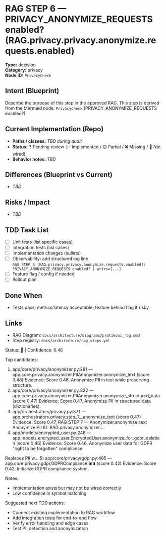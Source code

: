 # RAG STEP 6 — PRIVACY_ANONYMIZE_REQUESTS enabled? (RAG.privacy.privacy.anonymize.requests.enabled)

**Type:** decision  
**Category:** privacy  
**Node ID:** `PrivacyCheck`

## Intent (Blueprint)
Describe the purpose of this step in the approved RAG. This step is derived from the Mermaid node: `PrivacyCheck` (PRIVACY_ANONYMIZE_REQUESTS enabled?).

## Current Implementation (Repo)
- **Paths / classes:** _TBD during audit_
- **Status:** ❓ Pending review (✅ Implemented / 🟡 Partial / ❌ Missing / 🔌 Not wired)
- **Behavior notes:** _TBD_

## Differences (Blueprint vs Current)
- _TBD_

## Risks / Impact
- _TBD_

## TDD Task List
- [ ] Unit tests (list specific cases)
- [ ] Integration tests (list cases)
- [ ] Implementation changes (bullets)
- [ ] Observability: add structured log line  
  `RAG STEP 6 (RAG.privacy.privacy.anonymize.requests.enabled): PRIVACY_ANONYMIZE_REQUESTS enabled? | attrs={...}`
- [ ] Feature flag / config if needed
- [ ] Rollout plan

## Done When
- Tests pass; metrics/latency acceptable; feature behind flag if risky.

## Links
- RAG Diagram: `docs/architecture/diagrams/pratikoai_rag.mmd`
- Step registry: `docs/architecture/rag_steps.yml`


<!-- AUTO-AUDIT:BEGIN -->
Status: 🔌  |  Confidence: 0.48

Top candidates:
1) app/core/privacy/anonymizer.py:281 — app.core.privacy.anonymizer.PIIAnonymizer.anonymize_text (score 0.48)
   Evidence: Score 0.48, Anonymize PII in text while preserving structure.
2) app/core/privacy/anonymizer.py:322 — app.core.privacy.anonymizer.PIIAnonymizer.anonymize_structured_data (score 0.47)
   Evidence: Score 0.47, Anonymize PII in structured data (dictionaries).
3) app/orchestrators/privacy.py:371 — app.orchestrators.privacy.step_7__anonymize_text (score 0.47)
   Evidence: Score 0.47, RAG STEP 7 — Anonymizer.anonymize_text Anonymize PII
ID: RAG.privacy.anonymizer....
4) app/models/encrypted_user.py:246 — app.models.encrypted_user.EncryptedUser.anonymize_for_gdpr_deletion (score 0.46)
   Evidence: Score 0.46, Anonymize user data for GDPR "right to be forgotten" compliance.

Replaces PII w...
5) app/core/privacy/gdpr.py:465 — app.core.privacy.gdpr.GDPRCompliance.__init__ (score 0.42)
   Evidence: Score 0.42, Initialize GDPR compliance system.

Notes:
- Implementation exists but may not be wired correctly
- Low confidence in symbol matching

Suggested next TDD actions:
- Connect existing implementation to RAG workflow
- Add integration tests for end-to-end flow
- Verify error handling and edge cases
- Test PII detection and anonymization
<!-- AUTO-AUDIT:END -->